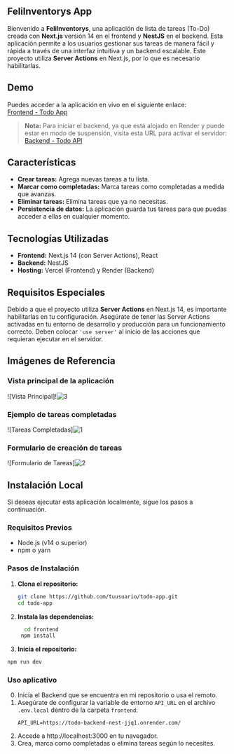 ## FeliInventorys App

Bienvenido a **FeliInventorys**, una aplicación de lista de tareas (To-Do) creada con **Next.js** versión 14 en el frontend y **NestJS** en el backend. Esta aplicación permite a los usuarios gestionar sus tareas de manera fácil y rápida a través de una interfaz intuitiva y un backend escalable. Este proyecto utiliza **Server Actions** en Next.js, por lo que es necesario habilitarlas.

## Demo

Puedes acceder a la aplicación en vivo en el siguiente enlace:  
[Frontend - Todo App](https://todo-frontend-next-puce.vercel.app/)

> **Nota:** Para iniciar el backend, ya que está alojado en Render y puede estar en modo de suspensión, visita esta URL para activar el servidor:  
> [Backend - Todo API](https://todo-backend-nest-jjq1.onrender.com/)

## Características

- **Crear tareas:** Agrega nuevas tareas a tu lista.
- **Marcar como completadas:** Marca tareas como completadas a medida que avanzas.
- **Eliminar tareas:** Elimina tareas que ya no necesitas.
- **Persistencia de datos:** La aplicación guarda tus tareas para que puedas acceder a ellas en cualquier momento.

## Tecnologías Utilizadas

- **Frontend:** Next.js 14 (con Server Actions), React
- **Backend:** NestJS
- **Hosting:** Vercel (Frontend) y Render (Backend)

## Requisitos Especiales

Debido a que el proyecto utiliza **Server Actions** en Next.js 14, es importante habilitarlas en tu configuración. Asegúrate de tener las Server Actions activadas en tu entorno de desarrollo y producción para un funcionamiento correcto. Deben colocar `'use server'` al inicio de las acciones que requieran ejecutar en el servidor.

## Imágenes de Referencia

### Vista principal de la aplicación
![Vista Principal]!![3](https://github.com/user-attachments/assets/4565e269-8222-47d4-8e44-646548b5a7f8)

### Ejemplo de tareas completadas
![Tareas Completadas]![1](https://github.com/user-attachments/assets/beb2a9dc-36b9-48ab-aa79-20b0af18d0ad)


### Formulario de creación de tareas
![Formulario de Tareas]![2](https://github.com/user-attachments/assets/c0b35904-f80a-4ef3-bd32-4bbad33fc61c)


## Instalación Local

Si deseas ejecutar esta aplicación localmente, sigue los pasos a continuación.

### Requisitos Previos

- Node.js (v14 o superior)
- npm o yarn

### Pasos de Instalación

1. **Clona el repositorio:**
   ```bash
   git clone https://github.com/tuusuario/todo-app.git
   cd todo-app
   ```
2. **Instala las dependencias:**
   ```bash
     cd frontend
    npm install
   ```
3. **Inicia el repositorio:**
  ```bash
  npm run dev

  ```
### Uso aplicativo
0. Inicia el Backend que se encuentra en mi repositorio o usa el remoto.
1. Asegúrate de configurar la variable de entorno `API_URL` en el archivo `.env.local` dentro de la carpeta `frontend`:
   ```plaintext
   API_URL=https://todo-backend-nest-jjq1.onrender.com/
   ```
2. Accede a http://localhost:3000 en tu navegador.
3. Crea, marca como completadas o elimina tareas según lo necesites.
